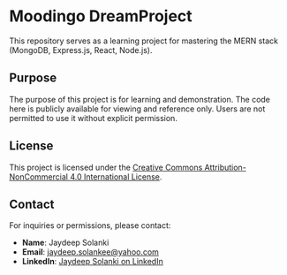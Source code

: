 # Moodingo DreamProject

This repository serves as a learning project for mastering the MERN stack (MongoDB, Express.js, React, Node.js).

## Purpose

The purpose of this project is for learning and demonstration. The code here is publicly available for viewing and reference only. Users are not permitted to use it without explicit permission.

## License

This project is licensed under the [Creative Commons Attribution-NonCommercial 4.0 International License](https://creativecommons.org/licenses/by-nc/4.0/).

## Contact

For inquiries or permissions, please contact:

- **Name**: Jaydeep Solanki
- **Email**: jaydeep.solankee@yahoo.com
- **LinkedIn**: [Jaydeep Solanki on LinkedIn](https://www.linkedin.com/in/jaydeep-solanki-79ab61253/)
